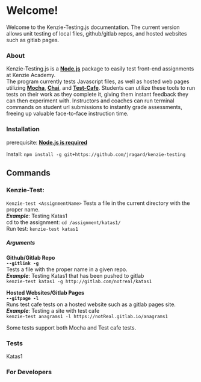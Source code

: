 # Welcome!
Welcome to the Kenzie-Testing.js documentation. 
The current version allows unit testing of local files, github/gitlab repos, and hosted websites such as gitlab pages.

### About
Kenzie-Testing.js is a **[Node.js](https://nodejs.org/en/)** package to easily test front-end assignments at Kenzie Academy. \
The program currently tests Javascript files, as well as hosted web pages utilizing **[Mocha](https://github.com/mochajs/mocha)**, **[Chai](https://github.com/chaijs/chai)**, and **[Test-Cafe](https://github.com/DevExpress/testcafe)**. Students can utilize these tools to run tests on their work as they complete it, giving them instant feedback they can then experiment with. Instructors and coaches can run terminal commands on student url submissions to instantly grade assessments, freeing up valuable face-to-face instruction time.


### Installation
prerequisite: 
**[Node.js is required](https://nodejs.org/en/)**

Install: `npm install -g git+https://github.com/jragard/kenzie-testing`



## Commands
### Kenzie-Test:
`Kenzie-test <AssignmentName>`
Tests a file in the current directory with the proper name. \
**_Example_**: Testing Katas1\
cd to the assignment: `cd /assignment/katas1/`\
Run test: `kenzie-test katas1`


##### Arguments
**Github/Gitlab Repo**\
**`--gitlink -g`**\
Tests a file with the proper name in a given repo.\
_**Example**_: Testing Katas1 that has been pushed to gitlab\
`kenzie-test katas1 -g http://gitlab.com/notreal/katas1`

**Hosted Websites/Gitlab Pages**\
**`--gitpage -l`**\
Runs test cafe tests on a hosted website such as a gitlab pages site.\
**_Example_**: Testing a site with test cafe\
`kenzie-test anagrams1 -l https://notReal.gitlab.io/anagrams1`

Some tests support both Mocha and Test cafe tests.

### Tests
Katas1 

### For Developers

